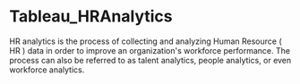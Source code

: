 # Tableau_HRAnalytics

HR analytics is the process of collecting and analyzing Human Resource ( HR ) data in order to improve an organization's workforce performance. The process can also be referred to as talent analytics, people analytics, or even workforce analytics.
